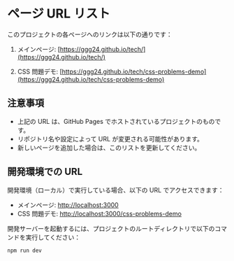 # ページ URL リスト

このプロジェクトの各ページへのリンクは以下の通りです：

1. メインページ: [https://ggg24.github.io/tech/](https://ggg24.github.io/tech/)

2. CSS 問題デモ: [https://ggg24.github.io/tech/css-problems-demo](https://ggg24.github.io/tech/css-problems-demo)

## 注意事項

- 上記の URL は、GitHub Pages でホストされているプロジェクトのものです。
- リポジトリ名や設定によって URL が変更される可能性があります。
- 新しいページを追加した場合は、このリストを更新してください。

## 開発環境での URL

開発環境（ローカル）で実行している場合、以下の URL でアクセスできます：

- メインページ: [http://localhost:3000](http://localhost:3000)
- CSS 問題デモ: [http://localhost:3000/css-problems-demo](http://localhost:3000/css-problems-demo)

開発サーバーを起動するには、プロジェクトのルートディレクトリで以下のコマンドを実行してください：

```bash
npm run dev
```

